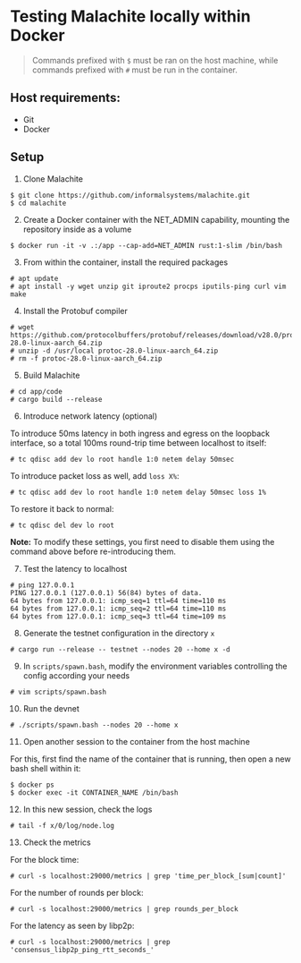 # Testing Malachite locally within Docker

> Commands prefixed with `$` must be ran on the host machine, while commands prefixed with `#` must be run in the container.

## Host requirements:

- Git
- Docker

## Setup

1. Clone Malachite

```
$ git clone https://github.com/informalsystems/malachite.git
$ cd malachite
```

2. Create a Docker container with the NET_ADMIN capability, mounting the repository inside as a volume

```
$ docker run -it -v .:/app --cap-add=NET_ADMIN rust:1-slim /bin/bash
```

3. From within the container, install the required packages

```
# apt update
# apt install -y wget unzip git iproute2 procps iputils-ping curl vim make
```

4. Install the Protobuf compiler

```
# wget https://github.com/protocolbuffers/protobuf/releases/download/v28.0/protoc-28.0-linux-aarch_64.zip
# unzip -d /usr/local protoc-28.0-linux-aarch_64.zip
# rm -f protoc-28.0-linux-aarch_64.zip
```

5. Build Malachite

```
# cd app/code
# cargo build --release
```

6. Introduce network latency (optional)

To introduce 50ms latency in both ingress and egress on the loopback interface,
so a total 100ms round-trip time between localhost to itself:

```
# tc qdisc add dev lo root handle 1:0 netem delay 50msec
```

To introduce packet loss as well, add `loss X%`:

```
# tc qdisc add dev lo root handle 1:0 netem delay 50msec loss 1%
```

To restore it back to normal:

```
# tc qdisc del dev lo root
```

**Note:** To modify these settings, you first need to disable them using the command above before re-introducing them.

7. Test the latency to localhost

```
# ping 127.0.0.1
PING 127.0.0.1 (127.0.0.1) 56(84) bytes of data.
64 bytes from 127.0.0.1: icmp_seq=1 ttl=64 time=110 ms
64 bytes from 127.0.0.1: icmp_seq=2 ttl=64 time=110 ms
64 bytes from 127.0.0.1: icmp_seq=3 ttl=64 time=109 ms
```

8. Generate the testnet configuration in the directory `x`

```
# cargo run --release -- testnet --nodes 20 --home x -d
```

9. In `scripts/spawn.bash`, modify the environment variables controlling the config according your needs

```
# vim scripts/spawn.bash
```

10. Run the devnet

```
# ./scripts/spawn.bash --nodes 20 --home x
```

11. Open another session to the container from the host machine

For this, first find the name of the container that is running, then open a new bash shell within it:

```
$ docker ps
$ docker exec -it CONTAINER_NAME /bin/bash
```

12. In this new session, check the logs

```
# tail -f x/0/log/node.log
```

13. Check the metrics

For the block time:

```
# curl -s localhost:29000/metrics | grep 'time_per_block_[sum|count]'
```

For the number of rounds per block:

```
# curl -s localhost:29000/metrics | grep rounds_per_block
```

For the latency as seen by libp2p:

```
# curl -s localhost:29000/metrics | grep 'consensus_libp2p_ping_rtt_seconds_'
```

